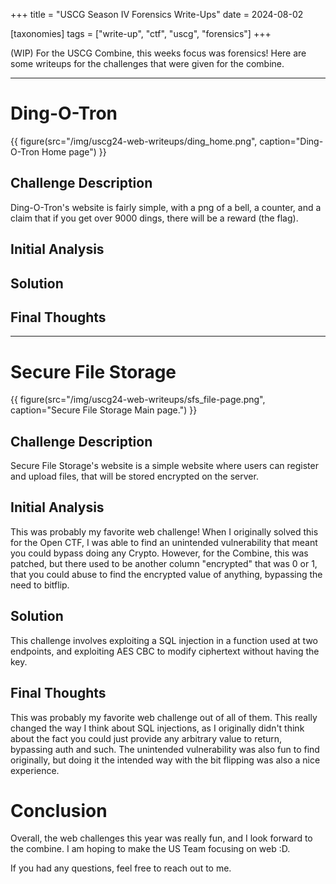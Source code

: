 +++
title = "USCG Season IV Forensics Write-Ups"
date = 2024-08-02

[taxonomies]
tags = ["write-up", "ctf", "uscg", "forensics"]
+++

(WIP)
For the USCG Combine, this weeks focus was forensics! Here are some writeups for the challenges that were given for the combine.
<!-- more -->
---
# Ding-O-Tron
{{ figure(src="/img/uscg24-web-writeups/ding_home.png", caption="Ding-O-Tron Home page") }}
## Challenge Description
Ding-O-Tron's website is fairly simple, with a png of a bell, a counter, and a claim that if you get over 9000 dings, there will be a reward (the flag).

## Initial Analysis

## Solution

## Final Thoughts

---
# Secure File Storage
{{ figure(src="/img/uscg24-web-writeups/sfs_file-page.png", caption="Secure File Storage Main page.") }}
## Challenge Description
Secure File Storage's website is a simple website where users can register and upload files, that will be stored encrypted on the server.

## Initial Analysis
This was probably my favorite web challenge! When I originally solved this for the Open CTF, I was able to find an unintended vulnerability that meant you could bypass doing any Crypto. However, for the Combine, this was patched, but there used to be another column "encrypted" that was 0 or 1, that you could abuse to find the encrypted value of anything, bypassing the need to bitflip.

## Solution
This challenge involves exploiting a SQL injection in a function used at two endpoints, and exploiting AES CBC to modify ciphertext without having the key.


## Final Thoughts
This was probably my favorite web challenge out of all of them. This really changed the way I think about SQL injections, as I originally didn't think about the fact you could just provide any arbitrary value to return, bypassing auth and such. The unintended vulnerability was also fun to find originally, but doing it the intended way with the bit flipping was also a nice experience.

# Conclusion
Overall, the web challenges this year was really fun, and I look forward to the combine. I am hoping to make the US Team focusing on web :D.

If you had any questions, feel free to reach out to me.
